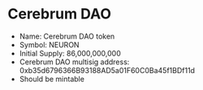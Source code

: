 # Cerebrum DAO

- Name: Cerebrum DAO token 
- Symbol: NEURON
- Initial Supply: 86,000,000,000
- Cerebrum DAO multisig address: 0xb35d6796366B93188AD5a01F60C0Ba45f1BDf11d
- Should be mintable

